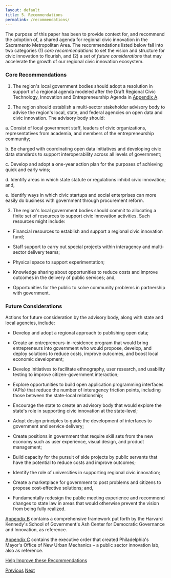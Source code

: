 ```yaml
---
layout: default
title: 5. Recommendations
permalink: /recommendations/
---
```


The purpose of this paper has been to provide context for, and recommend the adoption of, a shared agenda for regional civic innovation in the Sacramento Metropolitan Area. The recommendations listed below fall into two categories (1) *core recommendations* to set the vision and structure for civic innovation to flourish, and (2) a set of *future considerations* that may accelerate the growth of our regional civic innovation ecosystem.

### Core Recommendations

1. The region's local government bodies should adopt a resolution in support of a regional agenda modeled after the Draft Regional Civic Technology, Innovation and Entrepreneurship Agenda in [Appendix A](/resolution).

2. The region should establish a multi-sector stakeholder advisory body to advise the region's local, state, and federal agencies on open data and civic innovation. The advisory body should:

a. Consist of local government staff, leaders of civic organizations, representatives from academia, and members of the entrepreneurship community;

b. Be charged with coordinating open data initiatives and developing civic data standards to support interoperability across all levels of government;

c. Develop and adopt a one-year action plan for the purposes of achieving quick and early wins;

d. Identify areas in which state statute or regulations inhibit civic innovation; and,

e. Identify ways in which civic startups and social enterprises can more easily do business with government through procurement reform.

3. The region's local government bodies should commit to allocating a finite set of resources to support civic innovation activities. Such resources might include:

* Financial resources to establish and support a regional civic innovation fund;

* Staff support to carry out special projects within interagency and multi-sector delivery teams;

* Physical space to support experimentation;

* Knowledge sharing about opportunities to reduce costs and improve outcomes in the delivery of public services; and,

* Opportunities for the public to solve community problems in partnership with government.

### Future Considerations

Actions for future consideration by the advisory body, along with state and local agencies, include:

* Develop and adopt a regional approach to publishing open data;

* Create an entrepreneurs-in-residence program that would bring entrepreneurs into government who would propose, develop, and deploy solutions to reduce costs, improve outcomes, and boost local economic development;

* Develop initiatives to facilitate ethnography, user research, and usability testing to improve citizen-government interaction;

* Explore opportunities to build open application programming interfaces (APIs) that reduce the number of interagency friction points, including those between the state-local relationship;

* Encourage the state to create an advisory body that would explore the state's role in supporting civic innovation at the state-level;

* Adopt design principles to guide the development of interfaces to government and service delivery;

* Create positions in government that require skill sets from the new economy such as user experience,  visual design, and product management;

* Build capacity for the pursuit of side projects by public servants that have the potential to reduce costs and improve outcomes;

* Identify the role of universities in supporting regional civic innovation;

* Create a marketplace for government to post problems and citizens to propose cost-effective solutions; and,

* Fundamentally redesign the public meeting experience and recommend changes to state law in areas that would otherwise prevent the vision from being fully realized.

[Appendix B](/innovative-jurisdiction-framework) contains a comprehensive framework put forth by the Harvard Kennedy's School of Government's Ash Center for Democratic Governance and Innovation, as reference.

[Appendix C](/new-urban-mechanics) contains the executive order that created Philadelphia's Mayor's Office of New Urban Mechanics – a public sector innovation lab, also as reference.

<a href="https://github.com/publicinnovation/whitepaper/issues" class="btn btn-success btn-lg btn-block" id="printhide">Help Improve these Recommendations</a>

<a href="/civic-innovation-themes" class="btn btn-default btn-lg pull-left" id="printhide">Previous</a>
<a href="/agenda-resolution" class="btn btn-default btn-lg pull-right" id="printhide">Next</a>
